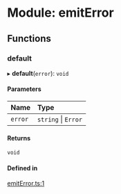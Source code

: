 # Module: emitError

## Functions

### default

▸ **default**(`error`): `void`

#### Parameters

| Name | Type |
| :------ | :------ |
| `error` | `string` \| `Error` |

#### Returns

`void`

#### Defined in

[emitError.ts:1](https://github.com/Altamoon/altamoon/blob/c26d09e/app/api/emitError.ts#L1)
